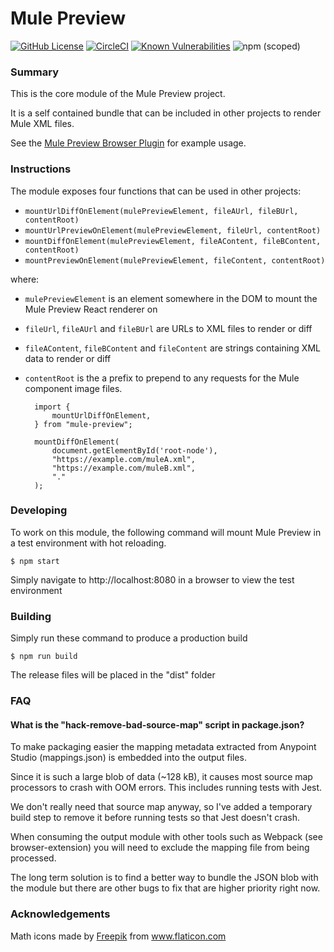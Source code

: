 # Mule Preview

[![GitHub License](https://img.shields.io/github/license/agiledigital/mule-preview.svg)](https://github.com/agiledigital/mule-preview-browser-extension/blob/master/LICENSE)
[![CircleCI](https://circleci.com/gh/agiledigital/mule-preview.svg?style=svg)](https://circleci.com/gh/agiledigital/mule-preview)
[![Known Vulnerabilities](https://snyk.io//test/github/agiledigital/mule-preview/badge.svg?targetFile=package.json)](https://snyk.io//test/github/agiledigital/mule-preview?targetFile=package.json)
![npm (scoped)](https://img.shields.io/npm/v/@agiledigital/mule-preview)

### Summary

This is the core module of the Mule Preview project.

It is a self contained bundle that can be included in other projects
to render Mule XML files.

See the [Mule Preview Browser Plugin](../browser-plugin) for example usage.

### Instructions

The module exposes four functions that can be used in other projects:

- `mountUrlDiffOnElement(mulePreviewElement, fileAUrl, fileBUrl, contentRoot)`
- `mountUrlPreviewOnElement(mulePreviewElement, fileUrl, contentRoot)`
- `mountDiffOnElement(mulePreviewElement, fileAContent, fileBContent, contentRoot)`
- `mountPreviewOnElement(mulePreviewElement, fileContent, contentRoot)`

where:

- `mulePreviewElement` is an element somewhere in the DOM to mount the Mule Preview React renderer on
- `fileUrl`, `fileAUrl` and `fileBUrl` are URLs to XML files to render or diff
- `fileAContent`, `fileBContent` and `fileContent` are strings containing XML data to render or diff
- `contentRoot` is the a prefix to prepend to any requests for the Mule component image files.

        import {
            mountUrlDiffOnElement,
        } from "mule-preview";

        mountDiffOnElement(
            document.getElementById('root-node'),
            "https://example.com/muleA.xml",
            "https://example.com/muleB.xml",
            "."
        );

### Developing

To work on this module, the following command will mount Mule Preview in a test environment
with hot reloading.

    $ npm start

Simply navigate to http://localhost:8080 in a browser to view the test environment

### Building

Simply run these command to produce a production build

    $ npm run build

The release files will be placed in the "dist" folder

### FAQ

#### What is the "hack-remove-bad-source-map" script in package.json?

To make packaging easier the mapping metadata extracted from Anypoint Studio
(mappings.json) is embedded into the output files.

Since it is such a large blob of data (~128 kB), it causes most source map processors
to crash with OOM errors. This includes running tests with Jest.

We don't really need that source map anyway, so I've added a temporary build step to
remove it before running tests so that Jest doesn't crash.

When consuming the output module with other tools such as Webpack (see browser-extension)
you will need to exclude the mapping file from being processed.

The long term solution is to find a better way to bundle the JSON blob with
the module but there are other bugs to fix that are higher priority right now.

### Acknowledgements

Math icons made by [Freepik](https://www.freepik.com/home) from www.flaticon.com

